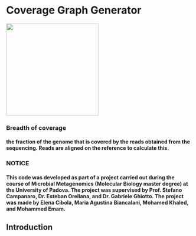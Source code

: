 # Coverage Graph Generator
<div><img src="https://github.com/mohammedemamkhattab/CGGS/assets/134694182/f786dfb1-dbf0-4873-a64c-63ee2a352d94" width="250"/> </div>

### **Breadth of coverage**
   #### the fraction of the genome that is covered by the reads obtained from the sequencing. Reads are aligned on the reference to calculate this.
### NOTICE
#### This code was developed as part of a project carried out during the course of Microbial Metagenomics (Molecular Biology master degree) at the University of Padova. The project was supervised by Prof. Stefano Campanaro, Dr. Esteban Orellana, and Dr. Gabriele Ghiotto. The project was made by Elena Cibola, Maria Agustina Biancalani, Mohamed Khaled, and Mohammed Emam.

## Introduction 
